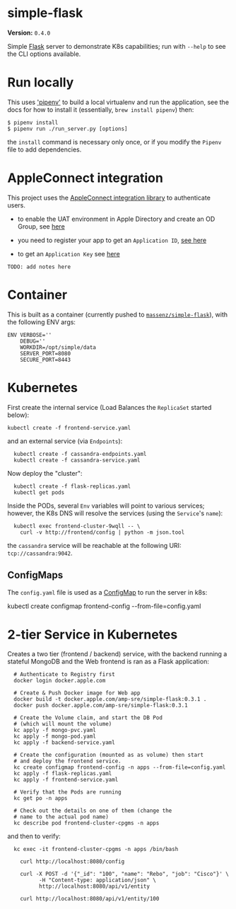 # simple-flask

__Version:__ `0.4.0`

Simple [Flask](https://flask.io) server to demonstrate K8s capabilities; run with `--help`
to see the CLI options available.

# Run locally

This uses ['pipenv'](https://docs.pipenv.org) to build a local virtualenv and run the application, see the docs for how to install it (essentially, `brew install pipenv`) then:

    $ pipenv install
    $ pipenv run ./run_server.py [options]

the `install` command is necessary only once, or if you modify the `Pipenv` file to add dependencies.


# AppleConnect integration

This project uses the [AppleConnect integration library](https://github.pie.apple.com/python-frameworks/flask-appleconnect) to authenticate users.

- to enable the UAT environment in Apple Directory and create an OD Group, see [here](https://connectme.apple.com/docs/DOC-1436323)

- you need to register your app to get an `Application ID`, [see here](https://idms.apple.com/IdmsServiceApp/#/createapp)

- to get an `Application Key` see [here](https://connectme.apple.com/docs/DOC-1138451)


`TODO: add notes here`

# Container

This is built as a container (currently pushed to
[`massenz/simple-flask`](https://hub.docker.com/r/massenz/simple-flask)), with the following ENV
args:

    ENV VERBOSE=''
        DEBUG=''
        WORKDIR=/opt/simple/data
        SERVER_PORT=8080
        SECURE_PORT=8443


# Kubernetes

First create the internal service (Load Balances the `ReplicaSet` started below):

    kubectl create -f frontend-service.yaml

and an external service (via `Endpoints`):

      kubectl create -f cassandra-endpoints.yaml
      kubectl create -f cassandra-service.yaml

Now deploy the "cluster":

      kubectl create -f flask-replicas.yaml
      kubectl get pods

Inside the PODs, several `Env` variables will point to various services; however,
the K8s DNS will resolve the services (using the `Service`'s `name`):

      kubectl exec frontend-cluster-9wqll -- \
        curl -v http://frontend/config | python -m json.tool

the `cassandra` service will be reachable at the following URI: `tcp://cassandra:9042`.


## ConfigMaps

The `config.yaml` file is used as a [ConfigMap](https://kubernetes.io/docs/tasks/configure-pod-container/configure-pod-configmap/) to run the server in k8s:

  kubectl create configmap frontend-config --from-file=config.yaml


# 2-tier Service in Kubernetes

Creates a two tier (frontend / backend) service, with the backend running a stateful MongoDB and the Web frontend is ran as a Flask application:

```
  # Authenticate to Registry first
  docker login docker.apple.com

  # Create & Push Docker image for Web app
  docker build -t docker.apple.com/amp-sre/simple-flask:0.3.1 .
  docker push docker.apple.com/amp-sre/simple-flask:0.3.1
```

```
  # Create the Volume claim, and start the DB Pod
  # (which will mount the volume)
  kc apply -f mongo-pvc.yaml
  kc apply -f mongo-pod.yaml
  kc apply -f backend-service.yaml
```
```
  # Create the configuration (mounted as as volume) then start
  # and deploy the frontend service.
  kc create configmap frontend-config -n apps --from-file=config.yaml
  kc apply -f flask-replicas.yaml
  kc apply -f frontend-service.yaml
```
```
  # Verify that the Pods are running
  kc get po -n apps

  # Check out the details on one of them (change the
  # name to the actual pod name)
  kc describe pod frontend-cluster-cpgms -n apps
```

and then to verify:

```
  kc exec -it frontend-cluster-cpgms -n apps /bin/bash

    curl http://localhost:8080/config

    curl -X POST -d '{"_id": "100", "name": "Rebo", "job": "Cisco"}' \
          -H "Content-type: application/json" \
          http://localhost:8080/api/v1/entity

    curl http://localhost:8080/api/v1/entity/100
```
